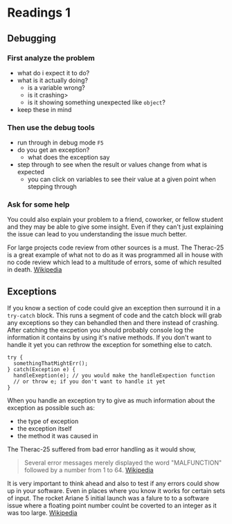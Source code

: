 # Readings 1

## Debugging
### First analyze the problem
- what do i expect it to do?
- what is it actually doing?
  - is a variable wrong?
  - is it crashing>
  - is it showing something unexpected like `object`?
- keep these in mind

### Then use the debug tools
- run through in debug mode `F5`
- do you get an exception?
  - what does the exception say
- step through to see when the result or values change from what is expected
  - you can click on variables to see their value at a given point when stepping through

### Ask for some help
You could also explain your problem to a friend, coworker, or fellow student and they may be able to give some insight.
Even if they can't just explaining the issue can lead to you understanding the issue much better.

For large projects code review from other sources is a must. 
The Therac-25 is a great example of what not to do as it was programmed all in house with no code review which lead to a multitude of errors, some of which resulted in death.
[Wikipedia](https://en.wikipedia.org/wiki/Therac-25)

## Exceptions
If you know a section of code could give an exception then surround it in a `try-catch` block.
This runs a segment of code and the catch block will grab any exceptions so they can behandled then and there instead of crashing.
After catching the excpetion you should probably console log the information it contains by using it's native methods.
If you don't want to handle it yet you can rethrow the exception for something else to catch.
```
try {
  somethingThatMightErr();
} catch(Exception e) {
  handleExeption(e); // you would make the handleExpection function
  // or throw e; if you don't want to handle it yet
}
```
When you handle an exception try to give as much information about the exception as possible such as:
- the type of exception
- the exception itself
- the method it was caused in

The Therac-25 suffered from bad error handling as it would show,
>Several error messages merely displayed the word "MALFUNCTION" followed by a number from 1 to 64.
[Wikipedia](https://en.wikipedia.org/wiki/Therac-25)

It is very important to think ahead and also to test if any errors could show up in your software. 
Even in places where you know it works for certain sets of input.
The rocket Ariane 5 initial launch was a falure to to a software issue where a floating point number coulnt be coverted to an integer as it was too large.
[Wikipedia](https://en.wikipedia.org/wiki/Ariane_5)

